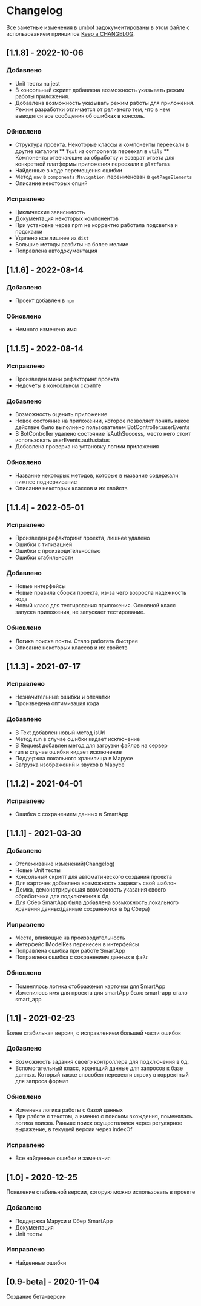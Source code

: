 # Changelog

Все заметные изменения в umbot задокументированы в этом файле с использованием принципов [Keep a CHANGELOG](http://keepachangelog.com/).

## [1.1.8] - 2022-10-06
### Добавлено
* Unit тесты на jest
* В консольный скрипт добавлена возможность указывать режим работы приложения.
* Добавлена возможность указывать режим работы для приложения. Режим разработки отличается от релизного тем, что в нем выводятся все сообщения об ошибках в консоль.

### Обновлено
* Структура проекта. Некоторые классы и компоненты переехали в другие каталоги
** `Text` из components переехал в `utils`
** Компоненты отвечающие за обработку и возврат ответа для конкретной платформы приложения переехали в `platforms`
* Найденные в ходе перемещения ошибки
* Метод `nav` в `components:Navigation `переименован в `getPageElements`
* Описание некоторых опций

### Исправлено
* Циклические зависимость
* Документация некоторых компонентов
* При установке через npm не корректно работала подсветка и подсказки
* Удалено все лишнее из `dist`
* Большие методы разбиты на более мелкие
* Поправлена автодокументация

## [1.1.6] - 2022-08-14
### Добавлено

* Проект добавлен в `npm`

### Обновлено

* Немного изменено имя 

## [1.1.5] - 2022-08-14

### Исправлено

* Произведен мини рефакторинг проекта
* Недочеты в консольном скрипте

### Добавлено

* Возможность оценить приложение
* Новое состояние на приложении, которое позволяет понять какое действие было выполнено пользователем BotController:userEvents
* В BotController удалено состояние isAuthSuccess, место него стоит использовать userEvents.auth.status
* Добавлена проверка на установку логики приложения

### Обновлено

* Название некоторых методов, которые в название содержали нижнее подчеркивание
* Описание некоторых классов и их свойств

## [1.1.4] - 2022-05-01

### Исправлено

* Произведен рефакторинг проекта, лишнее удалено
* Ошибки с типизацией
* Ошибки с производительностью
* Ошибки стабильности

### Добавлено

* Новые интерфейсы
* Новые правила сборки проекта, из-за чего возросла надежность кода
* Новый класс для тестирования приложения. Основной класс запуска приложения, не запускает тестирование.

### Обновлено

* Логика поиска почты. Стало работать быстрее
* Описание некоторых классов и их свойств

## [1.1.3] - 2021-07-17

### Исправлено

* Незначительные ошибки и опечатки
* Произведена оптимизация кода

### Добавлено

* В Text добавлен новый метод isUrl
* Метод run в случае ошибки кидает исключение
* В Request добавлен метод для загрузки файлов на сервер
* run в случае ошибки кидает исключение
* Поддержка локального хранилища в Марусе
* Загрузка изображений и звуков в Марусе

## [1.1.2] - 2021-04-01

### Исправлено

* Ошибка с сохранением данных в SmartApp

## [1.1.1] - 2021-03-30

### Добавлено

* Отслеживание изменений(Changelog)
* Новые Unit тесты
* Консольный скрипт для автоматического создания проекта
* Для карточек добавлена возможность задавать свой шаблон
* Демка, демонстрирующая возможность указания своего обработчика для подключения к бд
* Для Сбер SmartApp была добавлена возможность локального хранения данных(данные сохраняются в бд Сбера)

### Исправлено

* Места, влияющие на производительность
* Интерфейс IModelRes перенесен в интерфейсы
* Поправлена ошибка при работе SmartApp
* Поправлена ошибка с сохранением данных в файл

### Обновлено

* Поменялось логика отображения карточки для SmartApp
* Изменилось имя для проекта для smartApp было smart-app стало smart_app

## [1.1] - 2021-02-23
Более стабильная версия, с исправлением большей части ошибок

### Добавлено

* Возможность задания своего контроллера для подключения в бд. 
* Вспомогательный класс, хранящий данные для запросов к базе данных. Который также способен перевести строку в корректный для запроса формат

### Обновлено

* Изменена логика работы с базой данных
* При работе с текстом, а именно с поиском вхождения, поменялась логика поиска. Раньше поиск осуществлялся через регулярное выражение, в текущей версии через indexOf

### Исправлено

* Все найденные ошибки и замечания

## [1.0] - 2020-12-25
Появление стабильной версии, которую можно использовать в проекте

### Добавлено

* Поддержка Маруси и Сбер SmartApp
* Документация
* Unit тесты

### Исправлено

* Найденные ошибки

## [0.9-beta] - 2020-11-04
Создание бета-версии

[master]: https://github.com/max36895/universal_bot-ts/compare/1.1.1...master
[dev]: https://github.com/max36895/universal_bot-ts/compare/master...dev
